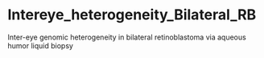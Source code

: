 # Intereye_heterogeneity_Bilateral_RB
Inter-eye genomic heterogeneity in bilateral retinoblastoma via aqueous humor liquid biopsy
